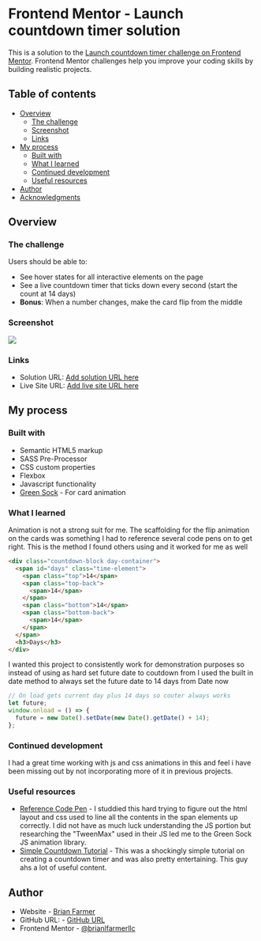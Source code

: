 # Frontend Mentor - Launch countdown timer solution

This is a solution to the [Launch countdown timer challenge on Frontend Mentor](https://www.frontendmentor.io/challenges/launch-countdown-timer-N0XkGfyz-). Frontend Mentor challenges help you improve your coding skills by building realistic projects.

## Table of contents

- [Overview](#overview)
  - [The challenge](#the-challenge)
  - [Screenshot](#screenshot)
  - [Links](#links)
- [My process](#my-process)
  - [Built with](#built-with)
  - [What I learned](#what-i-learned)
  - [Continued development](#continued-development)
  - [Useful resources](#useful-resources)
- [Author](#author)
- [Acknowledgments](#acknowledgments)

## Overview

### The challenge

Users should be able to:

- See hover states for all interactive elements on the page
- See a live countdown timer that ticks down every second (start the count at 14 days)
- **Bonus**: When a number changes, make the card flip from the middle

### Screenshot

![](./assets/images/countdown_timer.gif)

### Links

- Solution URL: [Add solution URL here](https://www.frontendmentor.io/solutions/site-launch-countdown-with-animations-using-green-sock-CRYIIdLI7)
- Live Site URL: [Add live site URL here](https://fem-launch-timer.netlify.app)

## My process

### Built with

- Semantic HTML5 markup
- SASS Pre-Processor
- CSS custom properties
- Flexbox
- Javascript functionality
- [Green Sock](https://greensock.com/) - For card animation

### What I learned

Animation is not a strong suit for me. The scaffolding for the flip animation on the cards was something I had to reference several code pens on to get right. This is the method I found others using and it worked for me as well

```html
<div class="countdown-block day-container">
  <span id="days" class="time-element">
    <span class="top">14</span>
    <span class="top-back">
      <span>14</span>
    </span>
    <span class="bottom">14</span>
    <span class="bottom-back">
      <span>14</span>
    </span>
  </span>
  <h3>Days</h3>
</div>
```

I wanted this project to consistently work for demonstration purposes so instead of using as hard set future date to coutdown from I used the built in date method to always set the future date to 14 days from Date now

```js
// On load gets current day plus 14 days so couter always works
let future;
window.onload = () => {
  future = new Date().setDate(new Date().getDate() + 14);
};
```

### Continued development

I had a great time working with js and css animations in this and feel i have been missing out by not incorporating more of it in previous projects.

### Useful resources

- [Reference Code Pen](https://codepen.io/doriancami/pen/jEJvaV) - I studdied this hard trying to figure out the html layout and css used to line all the contents in the span elements up correctly. I did not have as much luck understanding the JS portion but researching the "TweenMax" used in their JS led me to the Green Sock JS animation library.
- [Simple Countdown Tutorial](https://www.youtube.com/watch?v=Rib69h2DOxg&t=1188s) - This was a shockingly simple tutorial on creating a countdown timer and was also pretty entertaining. This guy ahs a lot of useful content.

## Author

- Website - [Brian Farmer](https://brianlfarmerllc-biosite.netlify.app/)
- GitHub URL: - [GitHub URL](https://github.com/brianlfarmerllc/fem_launch_timer)
- Frontend Mentor - [@brianlfarmerllc](https://www.frontendmentor.io/profile/brianlfarmerllc)
